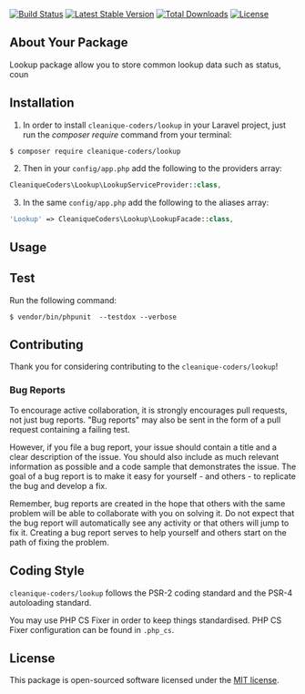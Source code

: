 
[![Build Status](https://travis-ci.org/cleanique-coders/lookup.svg?branch=master)](https://travis-ci.org/cleanique-coders/lookup) [![Latest Stable Version](https://poser.pugx.org/cleanique-coders/lookup/v/stable)](https://packagist.org/packages/cleanique-coders/lookup) [![Total Downloads](https://poser.pugx.org/cleanique-coders/lookup/downloads)](https://packagist.org/packages/cleanique-coders/lookup) [![License](https://poser.pugx.org/cleanique-coders/lookup/license)](https://packagist.org/packages/cleanique-coders/lookup)

## About Your Package

Lookup package allow you to store common lookup data such as status, coun

## Installation

1. In order to install `cleanique-coders/lookup` in your Laravel project, just run the *composer require* command from your terminal:

```
$ composer require cleanique-coders/lookup
```

2. Then in your `config/app.php` add the following to the providers array:

```php
CleaniqueCoders\Lookup\LookupServiceProvider::class,
```

3. In the same `config/app.php` add the following to the aliases array:

```php
'Lookup' => CleaniqueCoders\Lookup\LookupFacade::class,
```

## Usage

## Test

Run the following command:

```
$ vendor/bin/phpunit  --testdox --verbose
```

## Contributing

Thank you for considering contributing to the `cleanique-coders/lookup`!

### Bug Reports

To encourage active collaboration, it is strongly encourages pull requests, not just bug reports. "Bug reports" may also be sent in the form of a pull request containing a failing test.

However, if you file a bug report, your issue should contain a title and a clear description of the issue. You should also include as much relevant information as possible and a code sample that demonstrates the issue. The goal of a bug report is to make it easy for yourself - and others - to replicate the bug and develop a fix.

Remember, bug reports are created in the hope that others with the same problem will be able to collaborate with you on solving it. Do not expect that the bug report will automatically see any activity or that others will jump to fix it. Creating a bug report serves to help yourself and others start on the path of fixing the problem.

## Coding Style

`cleanique-coders/lookup` follows the PSR-2 coding standard and the PSR-4 autoloading standard. 

You may use PHP CS Fixer in order to keep things standardised. PHP CS Fixer configuration can be found in `.php_cs`.

## License

This package is open-sourced software licensed under the [MIT license](http://opensource.org/licenses/MIT).